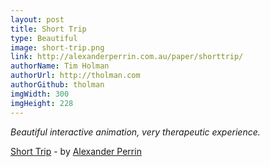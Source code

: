 ```yaml
---
layout: post
title: Short Trip
type: Beautiful
image: short-trip.png
link: http://alexanderperrin.com.au/paper/shorttrip/
authorName: Tim Holman
authorUrl: http://tholman.com
authorGithub: tholman
imgWidth: 300
imgHeight: 228
---
```


_Beautiful interactive animation, very therapeutic experience._

[Short Trip](http://alexanderperrin.com.au/paper/shorttrip/) - by [Alexander Perrin](http://alexanderperrin.com.au/)
